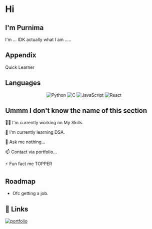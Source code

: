 
# Hi 



## I'm Purnima
I'm ... IDK actually what I am .....


## Appendix

Quick Learner


## Languages
<div align="center">
  <img alt="Python" src="https://img.shields.io/badge/python-%2314354C.svg?style=for-the-badge&logo=python&logoColor=white"/>
  <img alt="C" src="https://img.shields.io/badge/c-%2300599C.svg?style=for-the-badge&logo=c&logoColor=white"/>
  <img alt="JavaScript" src="https://img.shields.io/badge/javascript-%23323330.svg?style=for-the-badge&logo=javascript&logoColor=%23F7DF1E"/>
  <img alt="React" src="https://img.shields.io/badge/react-%2320232a.svg?style=for-the-badge&logo=react&logoColor=%2361DAFB"/>
</div>

## Ummm I don't know the name of this section
👩‍💻 I'm currently working on My Skills.

🧠 I'm currently learning DSA.

💬 Ask me nothing...

📫 Contact via portfolio...

⚡️ Fun fact me TOPPER


## Roadmap

- Ofc getting a job.


## 🔗 Links
[![portfolio](https://img.shields.io/badge/my_portfolio-000?style=for-the-badge&logo=ko-fi&logoColor=white)](https://purnimamahato.github.io/)


